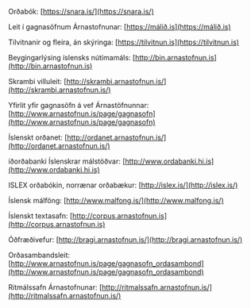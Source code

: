 Orðabók: [https://snara.is/](https://snara.is/)

Leit í gagnasöfnum Árnastofnunar: [https://málið.is](https://málið.is)

Tilvitnanir og fleira, án skýringa: [https://tilvitnun.is](https://tilvitnun.is)

Beygingarlýsing íslensks nútímamáls: [http://bin.arnastofnun.is](http://bin.arnastofnun.is)

Skrambi villuleit: [http://skrambi.arnastofnun.is/](http://skrambi.arnastofnun.is/)

Yfirlit yfir gagnasöfn á vef Árnastöfnunnar: [http://www.arnastofnun.is/page/gagnasofn](http://www.arnastofnun.is/page/gagnasofn)

Íslenskt orðanet: [http://ordanet.arnastofnun.is/](http://ordanet.arnastofnun.is/)

íðorðabanki Íslenskrar málstöðvar: [http://www.ordabanki.hi.is](http://www.ordabanki.hi.is)

ISLEX orðabókin, norrænar orðabækur: [http://islex.is/](http://islex.is/)

Íslensk málföng: [http://www.malfong.is/](http://www.malfong.is/)

Íslenskt textasafn: [http://corpus.arnastofnun.is](http://corpus.arnastofnun.is)

Óðfræðivefur: [http://bragi.arnastofnun.is/](http://bragi.arnastofnun.is/)

Orðasambandsleit: [http://www.arnastofnun.is/page/gagnasofn_ordasambond](http://www.arnastofnun.is/page/gagnasofn_ordasambond)

Ritmálssafn Árnastofnunar: [http://ritmalssafn.arnastofnun.is/](http://ritmalssafn.arnastofnun.is/)
